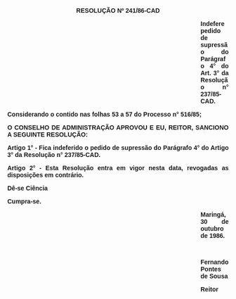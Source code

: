 <BODY>

<B><FONT FACE="Arial"><P ALIGN="CENTER">RESOLU&Ccedil;&Atilde;O Nº 241/86-CAD</P>
<P ALIGN="CENTER"></P><DIR>
<DIR>
<DIR>
<DIR>
<DIR>
<DIR>
<DIR>
<DIR>
<DIR>
<DIR>
<DIR>

</B><P ALIGN="JUSTIFY">Indefere pedido de supress&atilde;o do Par&aacute;grafo 4° do Art. 3° da Resolu&ccedil;&atilde;o n° 237/85-CAD.</P>
<P ALIGN="JUSTIFY"></P></DIR>
</DIR>
</DIR>
</DIR>
</DIR>
</DIR>
</DIR>
</DIR>
</DIR>
</DIR>
</DIR>

<P ALIGN="JUSTIFY">Considerando o contido nas folhas 53 a 57 do Processo n° 516/85;</P>
<P ALIGN="JUSTIFY"></P>
<B><P ALIGN="JUSTIFY">O CONSELHO DE ADMINISTRA&Ccedil;&Atilde;O APROVOU E EU, REITOR, SANCIONO A SEGUINTE RESOLU&Ccedil;&Atilde;O:</P>
</B><P ALIGN="JUSTIFY">Artigo 1° - Fica indeferido o pedido de supress&atilde;o do Par&aacute;grafo 4° do Artigo 3° da Resolu&ccedil;&atilde;o n° 237/85-CAD. </P>
<P ALIGN="JUSTIFY">Artigo 2° - Esta Resolu&ccedil;&atilde;o entra em vigor nesta data, revogadas as disposi&ccedil;&otilde;es em contr&aacute;rio. </P>
<P ALIGN="JUSTIFY">D&ecirc;-se Ci&ecirc;ncia</P>
<P ALIGN="JUSTIFY">Cumpra-se.</P><DIR>
<DIR>
<DIR>
<DIR>
<DIR>
<DIR>
<DIR>
<DIR>
<DIR>
<DIR>
<DIR>

<P ALIGN="JUSTIFY">Maring&aacute;, 30 de outubro de 1986.</P>
<P ALIGN="JUSTIFY"></P>
<P ALIGN="JUSTIFY">&nbsp;</P>
<P ALIGN="JUSTIFY">Fernando Pontes de Sousa</P>
<P ALIGN="JUSTIFY">Reitor </P></DIR>
</DIR>
</DIR>
</DIR>
</DIR>
</DIR>
</DIR>
</DIR>
</DIR>
</DIR>
</DIR>
</FONT></BODY>
